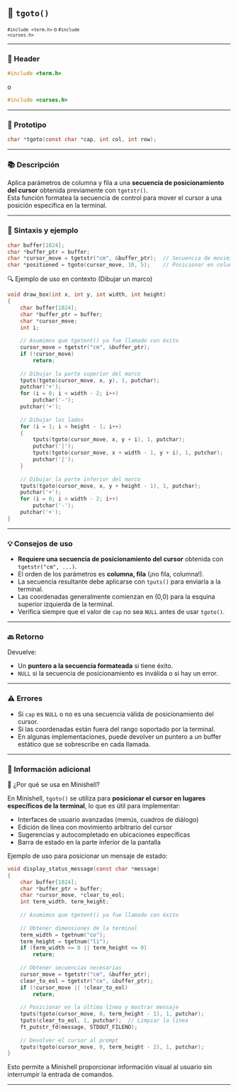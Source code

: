 ## 🧩 `tgoto()`  
<small><code>#include &lt;term.h&gt;</code> o <code>#include &lt;curses.h&gt;</code></small>

---

### 🧾 Header
```c
#include <term.h>
```
o
```c
#include <curses.h>
```

---

### 🧪 Prototipo
```c
char *tgoto(const char *cap, int col, int row);
```

---

### 📚 Descripción
Aplica parámetros de columna y fila a una **secuencia de posicionamiento del cursor** obtenida previamente con `tgetstr()`.  
Esta función formatea la secuencia de control para mover el cursor a una posición específica en la terminal.

---

### 🧰 Sintaxis y ejemplo
```c
char buffer[1024];
char *buffer_ptr = buffer;
char *cursor_move = tgetstr("cm", &buffer_ptr);  // Secuencia de movimiento de cursor
char *positioned = tgoto(cursor_move, 10, 5);    // Posicionar en columna 10, fila 5
```


<summary>🔍 Ejemplo de uso en contexto (Dibujar un marco)</summary>

```c
void draw_box(int x, int y, int width, int height)
{
    char buffer[1024];
    char *buffer_ptr = buffer;
    char *cursor_move;
    int i;
    
    // Asumimos que tgetent() ya fue llamado con éxito
    cursor_move = tgetstr("cm", &buffer_ptr);
    if (!cursor_move)
        return;
    
    // Dibujar la parte superior del marco
    tputs(tgoto(cursor_move, x, y), 1, putchar);
    putchar('+');
    for (i = 0; i < width - 2; i++)
        putchar('-');
    putchar('+');
    
    // Dibujar los lados
    for (i = 1; i < height - 1; i++)
    {
        tputs(tgoto(cursor_move, x, y + i), 1, putchar);
        putchar('|');
        tputs(tgoto(cursor_move, x + width - 1, y + i), 1, putchar);
        putchar('|');
    }
    
    // Dibujar la parte inferior del marco
    tputs(tgoto(cursor_move, x, y + height - 1), 1, putchar);
    putchar('+');
    for (i = 0; i < width - 2; i++)
        putchar('-');
    putchar('+');
}
```



---

### 💡 Consejos de uso
- **Requiere una secuencia de posicionamiento del cursor** obtenida con `tgetstr("cm", ...)`.
- El orden de los parámetros es **columna, fila** (¡no fila, columna!).
- La secuencia resultante debe aplicarse con `tputs()` para enviarla a la terminal.
- Las coordenadas generalmente comienzan en (0,0) para la esquina superior izquierda de la terminal.
- Verifica siempre que el valor de `cap` no sea `NULL` antes de usar `tgoto()`.

---

### 🔙 Retorno
Devuelve:
- Un **puntero a la secuencia formateada** si tiene éxito.
- `NULL` si la secuencia de posicionamiento es inválida o si hay un error.

---

### ⚠️ Errores
- Si `cap` es `NULL` o no es una secuencia válida de posicionamiento del cursor.
- Si las coordenadas están fuera del rango soportado por la terminal.
- En algunas implementaciones, puede devolver un puntero a un buffer estático que se sobrescribe en cada llamada.

---

### 🧭 Información adicional

<summary>📎 ¿Por qué se usa en Minishell?</summary>

En Minishell, `tgoto()` se utiliza para **posicionar el cursor en lugares específicos de la terminal**, lo que es útil para implementar:

- Interfaces de usuario avanzadas (menús, cuadros de diálogo)
- Edición de línea con movimiento arbitrario del cursor
- Sugerencias y autocompletado en ubicaciones específicas
- Barra de estado en la parte inferior de la pantalla

Ejemplo de uso para posicionar un mensaje de estado:

```c
void display_status_message(const char *message)
{
    char buffer[1024];
    char *buffer_ptr = buffer;
    char *cursor_move, *clear_to_eol;
    int term_width, term_height;
    
    // Asumimos que tgetent() ya fue llamado con éxito
    
    // Obtener dimensiones de la terminal
    term_width = tgetnum("co");
    term_height = tgetnum("li");
    if (term_width <= 0 || term_height <= 0)
        return;
    
    // Obtener secuencias necesarias
    cursor_move = tgetstr("cm", &buffer_ptr);
    clear_to_eol = tgetstr("ce", &buffer_ptr);
    if (!cursor_move || !clear_to_eol)
        return;
    
    // Posicionar en la última línea y mostrar mensaje
    tputs(tgoto(cursor_move, 0, term_height - 1), 1, putchar);
    tputs(clear_to_eol, 1, putchar);  // Limpiar la línea
    ft_putstr_fd(message, STDOUT_FILENO);
    
    // Devolver el cursor al prompt
    tputs(tgoto(cursor_move, 0, term_height - 2), 1, putchar);
}
```

Esto permite a Minishell proporcionar información visual al usuario sin interrumpir la entrada de comandos.



---